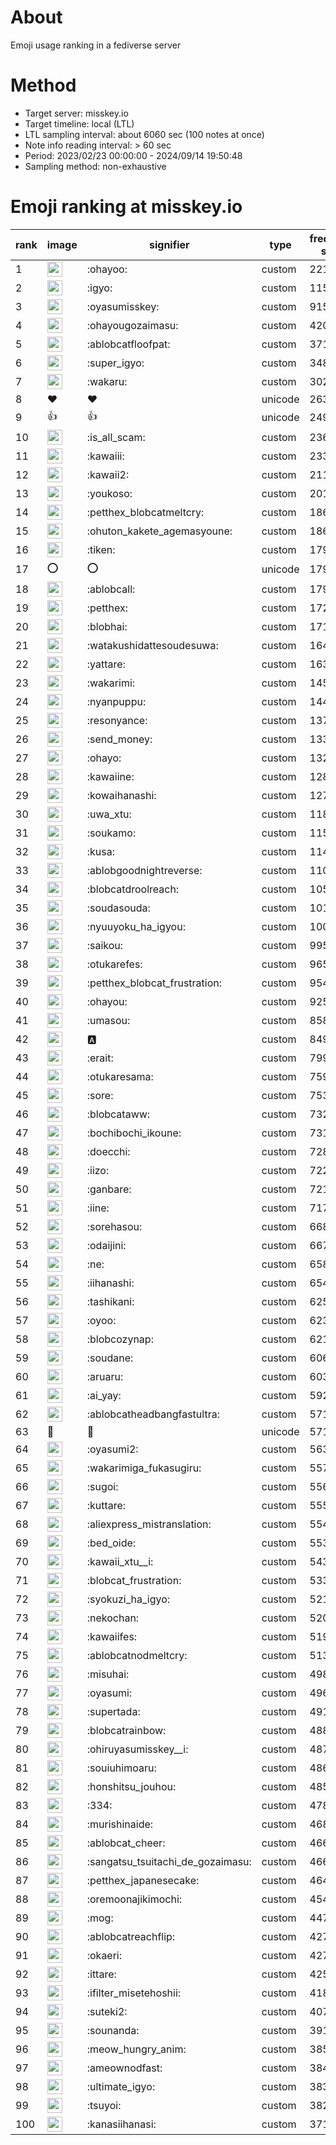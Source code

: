 # About
Emoji usage ranking in a fediverse server

# Method
- Target server: misskey.io
- Target timeline: local (LTL)
- LTL sampling interval: about 6060 sec (100 notes at once)
- Note info reading interval: > 60 sec
- Period: 2023/02/23 00:00:00 - 2024/09/14 19:50:48 
- Sampling method: non-exhaustive

# Emoji ranking at misskey.io

|rank|image|signifier|type|frequency score|
|----|----|----|----|----|
|1|<img height="24" src="https://misskey.io/emoji/ohayoo.webp">|:ohayoo:|custom|221209|
|2|<img height="24" src="https://misskey.io/emoji/igyo.webp">|:igyo:|custom|115612|
|3|<img height="24" src="https://misskey.io/emoji/oyasumisskey.webp">|:oyasumisskey:|custom|91518|
|4|<img height="24" src="https://misskey.io/emoji/ohayougozaimasu.webp">|:ohayougozaimasu:|custom|42012|
|5|<img height="24" src="https://misskey.io/emoji/ablobcatfloofpat.webp">|:ablobcatfloofpat:|custom|37199|
|6|<img height="24" src="https://misskey.io/emoji/super_igyo.webp">|:super_igyo:|custom|34888|
|7|<img height="24" src="https://misskey.io/emoji/wakaru.webp">|:wakaru:|custom|30295|
|8|❤|❤|unicode|26394|
|9|👍|👍|unicode|24968|
|10|<img height="24" src="https://misskey.io/emoji/is_all_scam.webp">|:is_all_scam:|custom|23612|
|11|<img height="24" src="https://misskey.io/emoji/kawaiii.webp">|:kawaiii:|custom|23311|
|12|<img height="24" src="https://misskey.io/emoji/kawaii2.webp">|:kawaii2:|custom|21132|
|13|<img height="24" src="https://misskey.io/emoji/youkoso.webp">|:youkoso:|custom|20106|
|14|<img height="24" src="https://misskey.io/emoji/petthex_blobcatmeltcry.webp">|:petthex_blobcatmeltcry:|custom|18669|
|15|<img height="24" src="https://misskey.io/emoji/ohuton_kakete_agemasyoune.webp">|:ohuton_kakete_agemasyoune:|custom|18614|
|16|<img height="24" src="https://misskey.io/emoji/tiken.webp">|:tiken:|custom|17999|
|17|⭕|⭕|unicode|17963|
|18|<img height="24" src="https://misskey.io/emoji/ablobcall.webp">|:ablobcall:|custom|17947|
|19|<img height="24" src="https://misskey.io/emoji/petthex.webp">|:petthex:|custom|17240|
|20|<img height="24" src="https://misskey.io/emoji/blobhai.webp">|:blobhai:|custom|17131|
|21|<img height="24" src="https://misskey.io/emoji/watakushidattesoudesuwa.webp">|:watakushidattesoudesuwa:|custom|16480|
|22|<img height="24" src="https://misskey.io/emoji/yattare.webp">|:yattare:|custom|16342|
|23|<img height="24" src="https://misskey.io/emoji/wakarimi.webp">|:wakarimi:|custom|14529|
|24|<img height="24" src="https://misskey.io/emoji/nyanpuppu.webp">|:nyanpuppu:|custom|14417|
|25|<img height="24" src="https://misskey.io/emoji/resonyance.webp">|:resonyance:|custom|13748|
|26|<img height="24" src="https://misskey.io/emoji/send_money.webp">|:send_money:|custom|13323|
|27|<img height="24" src="https://misskey.io/emoji/ohayo.webp">|:ohayo:|custom|13225|
|28|<img height="24" src="https://misskey.io/emoji/kawaiine.webp">|:kawaiine:|custom|12820|
|29|<img height="24" src="https://misskey.io/emoji/kowaihanashi.webp">|:kowaihanashi:|custom|12718|
|30|<img height="24" src="https://misskey.io/emoji/uwa_xtu.webp">|:uwa_xtu:|custom|11829|
|31|<img height="24" src="https://misskey.io/emoji/soukamo.webp">|:soukamo:|custom|11557|
|32|<img height="24" src="https://misskey.io/emoji/kusa.webp">|:kusa:|custom|11409|
|33|<img height="24" src="https://misskey.io/emoji/ablobgoodnightreverse.webp">|:ablobgoodnightreverse:|custom|11024|
|34|<img height="24" src="https://misskey.io/emoji/blobcatdroolreach.webp">|:blobcatdroolreach:|custom|10599|
|35|<img height="24" src="https://misskey.io/emoji/soudasouda.webp">|:soudasouda:|custom|10167|
|36|<img height="24" src="https://misskey.io/emoji/nyuuyoku_ha_igyou.webp">|:nyuuyoku_ha_igyou:|custom|10073|
|37|<img height="24" src="https://misskey.io/emoji/saikou.webp">|:saikou:|custom|9957|
|38|<img height="24" src="https://misskey.io/emoji/otukarefes.webp">|:otukarefes:|custom|9655|
|39|<img height="24" src="https://misskey.io/emoji/petthex_blobcat_frustration.webp">|:petthex_blobcat_frustration:|custom|9546|
|40|<img height="24" src="https://misskey.io/emoji/ohayou.webp">|:ohayou:|custom|9250|
|41|<img height="24" src="https://misskey.io/emoji/umasou.webp">|:umasou:|custom|8580|
|42|<img height="24" src="https://misskey.io/emoji/a.webp">|:a:|custom|8493|
|43|<img height="24" src="https://misskey.io/emoji/erait.webp">|:erait:|custom|7992|
|44|<img height="24" src="https://misskey.io/emoji/otukaresama.webp">|:otukaresama:|custom|7594|
|45|<img height="24" src="https://misskey.io/emoji/sore.webp">|:sore:|custom|7533|
|46|<img height="24" src="https://misskey.io/emoji/blobcataww.webp">|:blobcataww:|custom|7327|
|47|<img height="24" src="https://misskey.io/emoji/bochibochi_ikoune.webp">|:bochibochi_ikoune:|custom|7314|
|48|<img height="24" src="https://misskey.io/emoji/doecchi.webp">|:doecchi:|custom|7282|
|49|<img height="24" src="https://misskey.io/emoji/iizo.webp">|:iizo:|custom|7221|
|50|<img height="24" src="https://misskey.io/emoji/ganbare.webp">|:ganbare:|custom|7212|
|51|<img height="24" src="https://misskey.io/emoji/iine.webp">|:iine:|custom|7176|
|52|<img height="24" src="https://misskey.io/emoji/sorehasou.webp">|:sorehasou:|custom|6684|
|53|<img height="24" src="https://misskey.io/emoji/odaijini.webp">|:odaijini:|custom|6674|
|54|<img height="24" src="https://misskey.io/emoji/ne.webp">|:ne:|custom|6587|
|55|<img height="24" src="https://misskey.io/emoji/iihanashi.webp">|:iihanashi:|custom|6548|
|56|<img height="24" src="https://misskey.io/emoji/tashikani.webp">|:tashikani:|custom|6259|
|57|<img height="24" src="https://misskey.io/emoji/oyoo.webp">|:oyoo:|custom|6236|
|58|<img height="24" src="https://misskey.io/emoji/blobcozynap.webp">|:blobcozynap:|custom|6213|
|59|<img height="24" src="https://misskey.io/emoji/soudane.webp">|:soudane:|custom|6061|
|60|<img height="24" src="https://misskey.io/emoji/aruaru.webp">|:aruaru:|custom|6035|
|61|<img height="24" src="https://misskey.io/emoji/ai_yay.webp">|:ai_yay:|custom|5927|
|62|<img height="24" src="https://misskey.io/emoji/ablobcatheadbangfastultra.webp">|:ablobcatheadbangfastultra:|custom|5712|
|63|🎉|🎉|unicode|5710|
|64|<img height="24" src="https://misskey.io/emoji/oyasumi2.webp">|:oyasumi2:|custom|5632|
|65|<img height="24" src="https://misskey.io/emoji/wakarimiga_fukasugiru.webp">|:wakarimiga_fukasugiru:|custom|5576|
|66|<img height="24" src="https://misskey.io/emoji/sugoi.webp">|:sugoi:|custom|5567|
|67|<img height="24" src="https://misskey.io/emoji/kuttare.webp">|:kuttare:|custom|5550|
|68|<img height="24" src="https://misskey.io/emoji/aliexpress_mistranslation.webp">|:aliexpress_mistranslation:|custom|5540|
|69|<img height="24" src="https://misskey.io/emoji/bed_oide.webp">|:bed_oide:|custom|5535|
|70|<img height="24" src="https://misskey.io/emoji/kawaii_xtu__i.webp">|:kawaii_xtu__i:|custom|5430|
|71|<img height="24" src="https://misskey.io/emoji/blobcat_frustration.webp">|:blobcat_frustration:|custom|5339|
|72|<img height="24" src="https://misskey.io/emoji/syokuzi_ha_igyo.webp">|:syokuzi_ha_igyo:|custom|5215|
|73|<img height="24" src="https://misskey.io/emoji/nekochan.webp">|:nekochan:|custom|5207|
|74|<img height="24" src="https://misskey.io/emoji/kawaiifes.webp">|:kawaiifes:|custom|5198|
|75|<img height="24" src="https://misskey.io/emoji/ablobcatnodmeltcry.webp">|:ablobcatnodmeltcry:|custom|5133|
|76|<img height="24" src="https://misskey.io/emoji/misuhai.webp">|:misuhai:|custom|4980|
|77|<img height="24" src="https://misskey.io/emoji/oyasumi.webp">|:oyasumi:|custom|4967|
|78|<img height="24" src="https://misskey.io/emoji/supertada.webp">|:supertada:|custom|4917|
|79|<img height="24" src="https://misskey.io/emoji/blobcatrainbow.webp">|:blobcatrainbow:|custom|4883|
|80|<img height="24" src="https://misskey.io/emoji/ohiruyasumisskey__i.webp">|:ohiruyasumisskey__i:|custom|4870|
|81|<img height="24" src="https://misskey.io/emoji/souiuhimoaru.webp">|:souiuhimoaru:|custom|4861|
|82|<img height="24" src="https://misskey.io/emoji/honshitsu_jouhou.webp">|:honshitsu_jouhou:|custom|4853|
|83|<img height="24" src="https://misskey.io/emoji/334.webp">|:334:|custom|4783|
|84|<img height="24" src="https://misskey.io/emoji/murishinaide.webp">|:murishinaide:|custom|4685|
|85|<img height="24" src="https://misskey.io/emoji/ablobcat_cheer.webp">|:ablobcat_cheer:|custom|4667|
|86|<img height="24" src="https://misskey.io/emoji/sangatsu_tsuitachi_de_gozaimasu.webp">|:sangatsu_tsuitachi_de_gozaimasu:|custom|4662|
|87|<img height="24" src="https://misskey.io/emoji/petthex_japanesecake.webp">|:petthex_japanesecake:|custom|4640|
|88|<img height="24" src="https://misskey.io/emoji/oremoonajikimochi.webp">|:oremoonajikimochi:|custom|4549|
|89|<img height="24" src="https://misskey.io/emoji/mog.webp">|:mog:|custom|4478|
|90|<img height="24" src="https://misskey.io/emoji/ablobcatreachflip.webp">|:ablobcatreachflip:|custom|4275|
|91|<img height="24" src="https://misskey.io/emoji/okaeri.webp">|:okaeri:|custom|4273|
|92|<img height="24" src="https://misskey.io/emoji/ittare.webp">|:ittare:|custom|4255|
|93|<img height="24" src="https://misskey.io/emoji/ifilter_misetehoshii.webp">|:ifilter_misetehoshii:|custom|4186|
|94|<img height="24" src="https://misskey.io/emoji/suteki2.webp">|:suteki2:|custom|4077|
|95|<img height="24" src="https://misskey.io/emoji/sounanda.webp">|:sounanda:|custom|3912|
|96|<img height="24" src="https://misskey.io/emoji/meow_hungry_anim.webp">|:meow_hungry_anim:|custom|3857|
|97|<img height="24" src="https://misskey.io/emoji/ameownodfast.webp">|:ameownodfast:|custom|3842|
|98|<img height="24" src="https://misskey.io/emoji/ultimate_igyo.webp">|:ultimate_igyo:|custom|3835|
|99|<img height="24" src="https://misskey.io/emoji/tsuyoi.webp">|:tsuyoi:|custom|3829|
|100|<img height="24" src="https://misskey.io/emoji/kanasiihanasi.webp">|:kanasiihanasi:|custom|3712|
